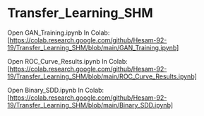 # Transfer_Learning_SHM

Open GAN_Training.ipynb In Colab:[https://colab.research.google.com/github/Hesam-92-19/Transfer_Learning_SHM/blob/main/GAN_Training.ipynb]

Open ROC_Curve_Results.ipynb In Colab:[https://colab.research.google.com/github/Hesam-92-19/Transfer_Learning_SHM/blob/main/ROC_Curve_Results.ipynb]

Open Binary_SDD.ipynb In Colab:[https://colab.research.google.com/github/Hesam-92-19/Transfer_Learning_SHM/blob/main/Binary_SDD.ipynb]

